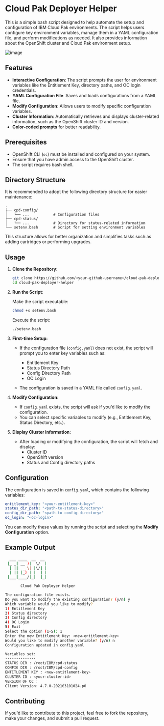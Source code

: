 # Cloud Pak Deployer Helper

This is a simple bash script designed to help automate the setup and configuration of IBM Cloud Pak environments. The script helps users configure key environment variables, manage them in a YAML configuration file, and perform modifications as needed. It also provides information about the OpenShift cluster and Cloud Pak environment setup.

![image](https://github.com/user-attachments/assets/401917df-1474-42c0-ae67-adba4dac9be3)


## Features

- **Interactive Configuration**: The script prompts the user for environment variables like the Entitlement Key, directory paths, and OC login credentials.
- **YAML Configuration File**: Saves and loads configurations from a YAML file.
- **Modify Configuration**: Allows users to modify specific configuration variables.
- **Cluster Information**: Automatically retrieves and displays cluster-related information, such as the OpenShift cluster ID and version.
- **Color-coded prompts** for better readability.

## Prerequisites

- OpenShift CLI (`oc`) must be installed and configured on your system.
- Ensure that you have admin access to the OpenShift cluster.
- The script requires bash shell.

## Directory Structure

It is recommended to adopt the following directory structure for easier maintenance:

```
.
├── cpd-config/
│   └── ...           # Configuration files
├── cpd-status/
│   └── ...           # Directory for status-related information
└── setenv.bash       # Script for setting environment variables
```

This structure allows for better organization and simplifies tasks such as adding cartridges or performing upgrades.

## Usage

1. **Clone the Repository:**

    ```bash
    git clone https://github.com/<your-github-username>/cloud-pak-deployer-helper.git
    cd cloud-pak-deployer-helper
    ```

2. **Run the Script:**

    Make the script executable:

    ```bash
    chmod +x setenv.bash
    ```

    Execute the script:

    ```bash
    ./setenv.bash
    ```

3. **First-time Setup:**

    - If the configuration file (`config.yaml`) does not exist, the script will prompt you to enter key variables such as:
      - Entitlement Key
      - Status Directory Path
      - Config Directory Path
      - OC Login

    - The configuration is saved in a YAML file called `config.yaml`.

4. **Modify Configuration:**

    - If `config.yaml` exists, the script will ask if you'd like to modify the configuration.
    - You can select specific variables to modify (e.g., Entitlement Key, Status Directory, etc.).

5. **Display Cluster Information:**

    - After loading or modifying the configuration, the script will fetch and display:
      - Cluster ID
      - OpenShift version
      - Status and Config directory paths

## Configuration

The configuration is saved in `config.yaml`, which contains the following variables:

```yaml
entitlement_key: "<your-entitlement-key>"
status_dir_path: "<path-to-status-directory>"
config_dir_path: "<path-to-config-directory>"
oc_login: "<oc-login>"
```

You can modify these values by running the script and selecting the **Modify Configuration** option.

## Example Output

```bash
  ___ ____  __  __ 
 |_ _| __ )|  \/  |
  | ||  _ \| |\/| |
  | || |_) | |  | |
 |___|____/|_|  |_|

       Cloud Pak Deployer Helper

The configuration file exists.
Do you want to modify the existing configuration? (y/n) y
Which variable would you like to modify?
1) Entitlement Key
2) Status directory
3) Config directory
4) OC Login
5) Exit
Select the option (1-5): 1
Enter the new Entitlement Key: <new-entitlement-key>
Would you like to modify another variable? (y/n) n
Configuration updated in config.yaml

Variables set:
--------------
STATUS DIR : /root/IBM/cpd-status
CONFIG DIR : /root/IBM/cpd-config
ENTITLEMENT KEY : <new-entitlement-key>
CLUSTER ID : <your-cluster-id>
VERSION OF OC :
Client Version: 4.7.0-202103101024.p0
```

## Contributing

If you'd like to contribute to this project, feel free to fork the repository, make your changes, and submit a pull request.
